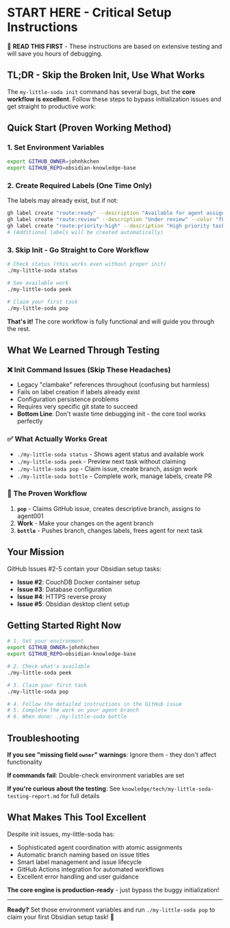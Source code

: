 # START HERE - Critical Setup Instructions

🚨 **READ THIS FIRST** - These instructions are based on extensive testing and will save you hours of debugging.

## TL;DR - Skip the Broken Init, Use What Works

The `my-little-soda init` command has several bugs, but the **core workflow is excellent**. Follow these steps to bypass initialization issues and get straight to productive work:

## Quick Start (Proven Working Method)

### 1. Set Environment Variables
```bash
export GITHUB_OWNER=johnhkchen
export GITHUB_REPO=obsidian-knowledge-base
```

### 2. Create Required Labels (One Time Only)
The labels may already exist, but if not:
```bash
gh label create "route:ready" --description "Available for agent assignment" --color "0052cc"
gh label create "route:review" --description "Under review" --color "fbca04"
gh label create "route:priority-high" --description "High priority task" --color "b60205"
# (Additional labels will be created automatically)
```

### 3. Skip Init - Go Straight to Core Workflow
```bash
# Check status (this works even without proper init)
./my-little-soda status

# See available work
./my-little-soda peek

# Claim your first task
./my-little-soda pop
```

**That's it!** The core workflow is fully functional and will guide you through the rest.

## What We Learned Through Testing

### ❌ Init Command Issues (Skip These Headaches)
- Legacy "clambake" references throughout (confusing but harmless)
- Fails on label creation if labels already exist
- Configuration persistence problems
- Requires very specific git state to succeed
- **Bottom Line**: Don't waste time debugging init - the core tool works perfectly

### ✅ What Actually Works Great
- `./my-little-soda status` - Shows agent status and available work
- `./my-little-soda peek` - Preview next task without claiming
- `./my-little-soda pop` - Claim issue, create branch, assign work
- `./my-little-soda bottle` - Complete work, manage labels, create PR

### 🎯 The Proven Workflow
1. **`pop`** - Claims GitHub issue, creates descriptive branch, assigns to agent001
2. **Work** - Make your changes on the agent branch
3. **`bottle`** - Pushes branch, changes labels, frees agent for next task

## Your Mission

GitHub Issues #2-5 contain your Obsidian setup tasks:
- **Issue #2**: CouchDB Docker container setup
- **Issue #3**: Database configuration  
- **Issue #4**: HTTPS reverse proxy
- **Issue #5**: Obsidian desktop client setup

## Getting Started Right Now

```bash
# 1. Set your environment
export GITHUB_OWNER=johnhkchen
export GITHUB_REPO=obsidian-knowledge-base

# 2. Check what's available
./my-little-soda peek

# 3. Claim your first task  
./my-little-soda pop

# 4. Follow the detailed instructions in the GitHub issue
# 5. Complete the work on your agent branch
# 6. When done: ./my-little-soda bottle
```

## Troubleshooting

**If you see "missing field `owner`" warnings**: Ignore them - they don't affect functionality

**If commands fail**: Double-check environment variables are set

**If you're curious about the testing**: See `knowledge/tech/my-little-soda-testing-report.md` for full details

## What Makes This Tool Excellent

Despite init issues, my-little-soda has:
- Sophisticated agent coordination with atomic assignments
- Automatic branch naming based on issue titles  
- Smart label management and issue lifecycle
- GitHub Actions integration for automated workflows
- Excellent error handling and user guidance

**The core engine is production-ready** - just bypass the buggy initialization!

---

**Ready?** Set those environment variables and run `./my-little-soda pop` to claim your first Obsidian setup task! 🚀